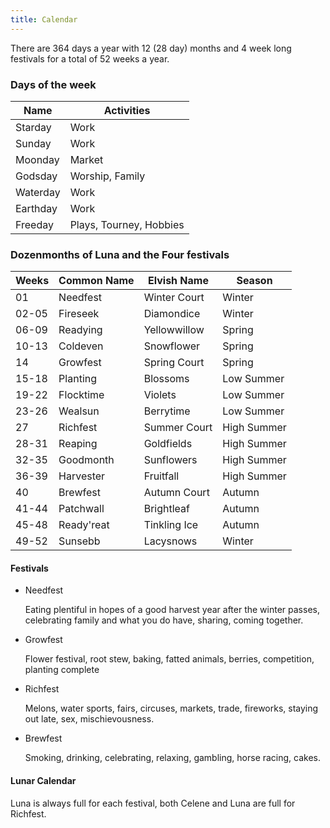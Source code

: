 ```yaml
---
title: Calendar
---
```


There are 364 days a year with 12 (28 day) months and 4 week long festivals for a total of 52 weeks a year.


### Days of the week

| Name     |  Activities              |
| -------- | ------------------------ |
| Starday  | Work                     |
| Sunday   | Work                     |
| Moonday  | Market                   |
| Godsday  | Worship, Family          |
| Waterday | Work                     |
| Earthday | Work                     |
| Freeday  | Plays, Tourney, Hobbies  |


### Dozenmonths of Luna and the Four festivals

| Weeks | Common Name | Elvish Name  | Season      |
| ----- | ----------- | ------------ | ----------- |
| 01    | Needfest    | Winter Court | Winter      |
| 02-05 | Fireseek    | Diamondice   | Winter      |
| 06-09 | Readying    | Yellowwillow | Spring      |
| 10-13 | Coldeven    | Snowflower   | Spring      |
| 14    | Growfest    | Spring Court | Spring      |
| 15-18 | Planting    | Blossoms     | Low Summer  |
| 19-22 | Flocktime   | Violets      | Low Summer  |
| 23-26 | Wealsun     | Berrytime    | Low Summer  |
| 27    | Richfest    | Summer Court | High Summer |
| 28-31 | Reaping     | Goldfields   | High Summer |
| 32-35 | Goodmonth   | Sunflowers   | High Summer |
| 36-39 | Harvester   | Fruitfall    | High Summer |
| 40    | Brewfest    | Autumn Court | Autumn      |
| 41-44 | Patchwall   | Brightleaf   | Autumn      |
| 45-48 | Ready'reat  | Tinkling Ice | Autumn      |
| 49-52 | Sunsebb     | Lacysnows    | Winter      |

#### Festivals

* Needfest

    Eating plentiful in hopes of a good harvest year after the winter passes, celebrating family and what you do have, sharing, coming together.

* Growfest

    Flower festival, root stew, baking, fatted animals, berries, competition, planting complete 

* Richfest

    Melons, water sports, fairs, circuses, markets, trade, fireworks, staying out late, sex, mischievousness.

* Brewfest

    Smoking, drinking, celebrating, relaxing, gambling, horse racing, cakes.


#### Lunar Calendar

Luna is always full for each festival, both Celene and Luna are full for Richfest.